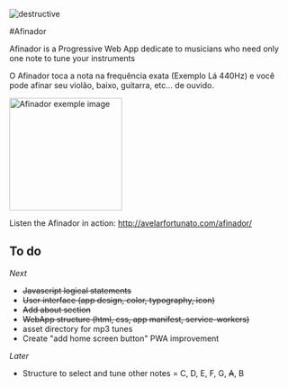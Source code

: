![destructive](https://img.shields.io/badge/Version-v1.0.0-blue.svg?style=flat)

#Afinador

Afinador is a Progressive Web App dedicate to musicians who need only one note to tune your instruments

O Afinador toca a nota na frequência exata (Exemplo Lá 440Hz) e você pode afinar seu violão, baixo, guitarra, etc… de ouvido.

<img width="200" src="https://avelarfortunato.com/img/afinador.gif" alt="Afinador exemple image">

Listen the Afinador in action: http://avelarfortunato.com/afinador/

## To do
*Next*
- ~~Javascript logical statements~~
- ~~User interface (app design, color, typography, icon)~~
- ~~Add about section~~
- ~~WebApp structure (html, css, app manifest, service-workers)~~
- asset directory for mp3 tunes
- Create "add home screen button" PWA improvement

*Later*
- Structure to select and tune other notes = C, D, E, F, G, ~~A~~, B
